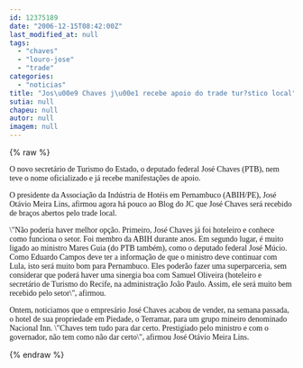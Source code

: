 ```yaml
---
id: 12375189
date: "2006-12-15T08:42:00Z"
last_modified_at: null
tags:
  - "chaves"
  - "louro-jose"
  - "trade"
categories:
  - "noticias"
title: "Jos\u00e9 Chaves j\u00e1 recebe apoio do trade tur?stico local"
sutia: null
chapeu: null
autor: null
imagem: null
---
```

{% raw %}
<p><P><FONT face=Verdana>O novo secretário de Turismo do Estado, o deputado federal José Chaves (PTB), nem teve o nome oficializado e já recebe manifestações de apoio.</FONT></P></p>
<p><P><FONT face=Verdana>O presidente da Associação da Indústria de Hotéis em Pernambuco (ABIH/PE), José Otávio Meira Lins, afirmou agora há pouco ao Blog do JC que José Chaves será recebido de braços abertos pelo trade local.</FONT></P></p>
<p><P><FONT face=Verdana>\"Não poderia haver melhor opção. Primeiro, José Chaves já foi hoteleiro e conhece como funciona o setor. Foi membro da ABIH durante anos. Em segundo lugar, é muito ligado ao ministro Mares Guia (do PTB também), como o deputado federal José Múcio. Como Eduardo Campos deve ter a informação de que o ministro deve continuar com Lula, isto será muito bom para Pernambuco. Eles poderão fazer uma superparceria, sem considerar que poderá haver uma sinergia boa com Samuel Oliveira (hoteleiro e secretário de Turismo do Recife, na administração João Paulo. Assim, ele será muito bem recebido pelo setor\", afirmou.</FONT></P></p>
<p><P><FONT face=Verdana>Ontem, noticiamos que o empresário José Chaves acabou de vender, na semana passada, o hotel de sua propriedade em Piedade, o Terramar, para um grupo mineiro denominado Nacional Inn. \"Chaves tem tudo para dar certo. Prestigiado pelo ministro e com o governador, não tem como não dar certo\", afirmou José Otávio Meira Lins.</FONT></P> </p>
{% endraw %}